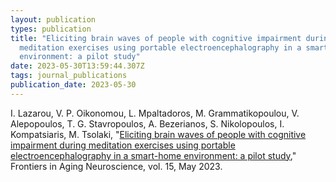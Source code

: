 ```yaml
---
layout: publication
types: publication
title: "Eliciting brain waves of people with cognitive impairment during
  meditation exercises using portable electroencephalography in a smart-home
  environment: a pilot study"
date: 2023-05-30T13:59:44.307Z
tags: journal_publications
publication_date: 2023-05-30
---
```

I. Lazarou, V. P. Oikonomou, L. Mpaltadoros, M. Grammatikopoulou, V. Alepopoulos, T. G. Stavropoulos, A. Bezerianos, S. Nikolopoulos, I. Kompatsiaris, M. Tsolaki, "[Eliciting brain waves of people with cognitive impairment during meditation exercises using portable electroencephalography in a smart-home environment: a pilot study](https://www.frontiersin.org/journals/aging-neuroscience/articles/10.3389/fnagi.2023.1167410/full)," Frontiers in Aging Neuroscience, vol. 15, May 2023.